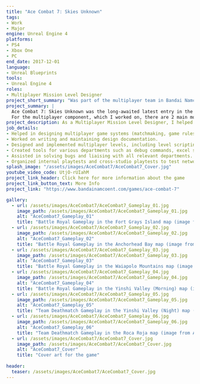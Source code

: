 ```yaml
---
title: "Ace Combat 7: Skies Unknown"
tags: 
- Work
- Major
engine: Unreal Engine 4
platforms: 
- PS4
- Xbox One
- PC
end_date: 2017-12-01
language: 
- Unreal Blueprints
tools: 
- Unreal Engine 4
roles: 
- Multiplayer Mission Level Designer
project_short_summary: "Was part of the multiplayer team in Bandai Namco Studios Singapore for the AAA console title Ace Combat 7: Skies Unknown, which released in 2019 on the PS4, Xbox One, and PC."
project_summary: |
  Ace Combat 7: Skies Unknown was the long-awaited latest entry in the Ace Combat series, released in 2019 on the PS4, XBox One, and PC (via Steam). It was created in Unreal Engine 4, and received generally favorable reviews, with the physical console versions setting a new sales record in the series in the United Kingdom.  
  For the multiplayer component, which I worked on, there are 2 main modes; Team Deathmatch and Battle Royal. For each of the modes, there are 6 maps, each with different settings, cloud formations, and overall gameplay. 
project_description: As a Multiplayer Mission Level Designer, I helped to work on all aspects of the multiplayer component. I assisted in creating and maintaining the design documentation such as the multiplayer game systems and level designs, worked together with the animation team for the design of the multiplayer cutscenes, and helped the QA department and engineering department for bug support. 
job_details: 
- Helped in designing multiplayer game systems (matchmaking, game rules, UI) and working with relevant departments for implementation.
- Worked on writing and maintaining design documentation.
- Designed and implemented multiplayer levels, including level scripting.
- Created tools for various departments such as debug commands, excel spreadsheet simulators, and batch files.
- Assisted in solving bugs and liaising with all relevant departments.
- Organized internal playtests and cross-studio playtests to test network stability and gameplay.
splash_image: "/assets/images/AceCombat7/AceCombat7_Cover.jpg"
youtube_video_code: UtjO-rUIahM
project_link_header: Click here for more information about the game
project_link_button_text: More Info
project_link: "https://www.bandainamcoent.com/games/ace-combat-7"

gallery:
  - url: /assets/images/AceCombat7/AceCombat7_Gameplay_01.jpg
    image_path: /assets/images/AceCombat7/AceCombat7_Gameplay_01.jpg
    alt: "AceCombat7_Gameplay_01"
    title: "Battle Royal Gameplay in the Fort Grays Island map (image from AceCombatFan)"
  - url: /assets/images/AceCombat7/AceCombat7_Gameplay_02.jpg
    image_path: /assets/images/AceCombat7/AceCombat7_Gameplay_02.jpg
    alt: "AceCombat7_Gameplay_02"
    title: "Battle Royal Gameplay in the Anchorhead Bay map (image from AceCombatFan)"
  - url: /assets/images/AceCombat7/AceCombat7_Gameplay_03.jpg
    image_path: /assets/images/AceCombat7/AceCombat7_Gameplay_03.jpg
    alt: "AceCombat7_Gameplay_03"
    title: "Battle Royal Gameplay in the Waiapolo Mountains map (image from AceCombatFan)"
  - url: /assets/images/AceCombat7/AceCombat7_Gameplay_04.jpg
    image_path: /assets/images/AceCombat7/AceCombat7_Gameplay_04.jpg
    alt: "AceCombat7_Gameplay_04"
    title: "Battle Royal Gameplay in the Yinshi Valley (Morning) map (image from AceCombatFan)"
  - url: /assets/images/AceCombat7/AceCombat7_Gameplay_05.jpg
    image_path: /assets/images/AceCombat7/AceCombat7_Gameplay_05.jpg
    alt: "AceCombat7_Gameplay_05"
    title: "Team Deathmatch Gameplay in the Yinshi Valley (Night) map (image from AceCombatFan)"
  - url: /assets/images/AceCombat7/AceCombat7_Gameplay_06.jpg
    image_path: /assets/images/AceCombat7/AceCombat7_Gameplay_06.jpg
    alt: "AceCombat7_Gameplay_06"
    title: "Team Deathmatch Gameplay in the Roca Roja map (image from AceCombatFan)"
  - url: /assets/images/AceCombat7/AceCombat7_Cover.jpg
    image_path: /assets/images/AceCombat7/AceCombat7_Cover.jpg
    alt: "AceCombat7_Cover"
    title: "Cover art for the game"
    
header:
  teaser: /assets/images/AceCombat7/AceCombat7_Cover.jpg
---
```

